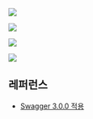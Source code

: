 
![](https://github.com/gnosia93/eks-on-aws/blob/main/images/postman-get.png)

![](https://github.com/gnosia93/eks-on-aws/blob/main/images/postman-post.png)

![](https://github.com/gnosia93/eks-on-aws/blob/main/images/postman-get-list.png)

![](https://github.com/gnosia93/eks-on-aws/blob/main/images/postman-put.png)


## 레퍼런스 ##

* [Swagger 3.0.0 적용](https://chanos.tistory.com/entry/Spring-API-%EB%AC%B8%EC%84%9C-%EC%9E%90%EB%8F%99%ED%99%94%EB%A5%BC-%EC%9C%84%ED%95%9C-Swagger-300-%EC%A0%81%EC%9A%A9)


